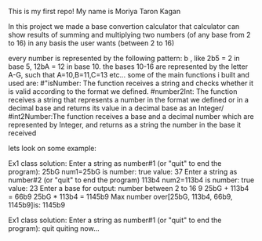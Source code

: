 This is my first repo!
My name is Moriya Taron Kagan

In this project we made a base convertion calculator
that calculator can show results of summing and multiplying two numbers (of any base from 2 to 16) in any basis the user wants (between 2 to 16)

every number is represented by the following pattern: <number>b<base> , like 2b5 = 2 in base 5, 12bA = 12 in base 10.
the bases 10-16 are represented by the letter A-G, such that A=10,B=11,C=13 etc...
some of the main functions i built and used are:
#"isNumber: The function receives a string and checks whether it is valid according to the format we defined.
#number2Int: The function receives a string that represents a number in the format we defined or in a decimal base and returns its value in a decimal base as an Integer/
#int2Number:The function receives a base and a decimal number which are represented by Integer, and returns as a string the number in the base it received

lets look on some example:

Ex1 class solution:
Enter a string as number#1 (or "quit" to end the program): 
25bG
num1=25bG is number: true value: 37
Enter a string as number#2 (or "quit" to end the program)
113b4
num2=113b4 is number: true value: 23
Enter a base for output: number between 2 to 16
9
25bG + 113b4 = 66b9
25bG * 113b4 = 1145b9
Max number over[25bG, 113b4, 66b9, 1145b9]is: 1145b9

Ex1 class solution:
Enter a string as number#1 (or "quit" to end the program): 
quit
quiting now...

